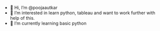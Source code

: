 - 👋 Hi, I’m @poojaautkar
- 👀 I’m interested in learn python, tableau and want to work further with help of this.
- 🌱 I’m currently learning basic python

<!---
poojaautkar/poojaautkar is a ✨ special ✨ repository because its `README.md` (this file) appears on your GitHub profile.
You can click the Preview link to take a look at your changes.
--->
